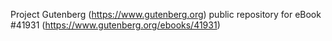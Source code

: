 Project Gutenberg (https://www.gutenberg.org) public repository for eBook #41931 (https://www.gutenberg.org/ebooks/41931)
